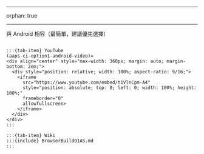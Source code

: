 - - -
orphan: true
- - -

與 Android 相容（最簡單，建議優先選擇）

<!--crowdin: exclude-->

```{tab-set}

:::{tab-item} YouTube
(aaps-ci-option1-android-video)=
<div align="center" style="max-width: 360px; margin: auto; margin-bottom: 2em;">
  <div style="position: relative; width: 100%; aspect-ratio: 9/16;">
    <iframe
      src="https://www.youtube.com/embed/t1VlnCpm-A4"
      style="position: absolute; top: 0; left: 0; width: 100%; height: 100%;"
      frameborder="0"
      allowfullscreen>
    </iframe>
  </div>
</div>
:::  

:::{tab-item} Wiki
:::{include} BrowserBuildO1AS.md
:::  

```

